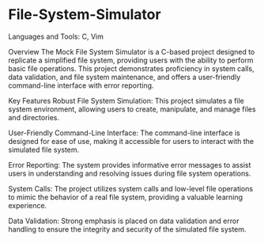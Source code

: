 # File-System-Simulator
Languages and Tools: C, Vim

Overview
The Mock File System Simulator is a C-based project designed to replicate a simplified file system, providing users with the ability to perform basic file operations. This project demonstrates proficiency in system calls, data validation, and file system maintenance, and offers a user-friendly command-line interface with error reporting.

Key Features
Robust File System Simulation: This project simulates a file system environment, allowing users to create, manipulate, and manage files and directories.

User-Friendly Command-Line Interface: The command-line interface is designed for ease of use, making it accessible for users to interact with the simulated file system.

Error Reporting: The system provides informative error messages to assist users in understanding and resolving issues during file system operations.

System Calls: The project utilizes system calls and low-level file operations to mimic the behavior of a real file system, providing a valuable learning experience.

Data Validation: Strong emphasis is placed on data validation and error handling to ensure the integrity and security of the simulated file system.

